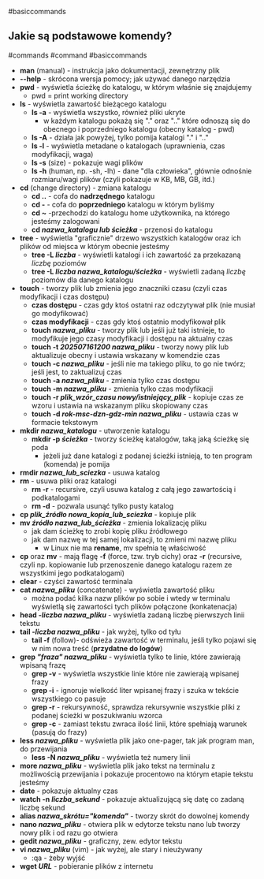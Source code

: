 #basiccommands
## Jakie są podstawowe komendy?
#commands #command #basiccommands
- **man** (manual) - instrukcja jako dokumentacji, zewnętrzny plik
- **--help** - skrócona wersja pomocy; jak używać danego narzędzia
- **pwd** - wyświetla ścieżkę do katalogu, w którym właśnie się znajdujemy
	- pwd = print working directory
- **ls** - wyświetla zawartość bieżącego katalogu
	- **ls -a** - wyświetla wszystko, również pliki ukryte
		- w każdym katalogu pokażą się "." oraz ".." które odnoszą się do obecnego i poprzedniego katalogu (obecny katalog - pwd)
	- **ls -A** - działa jak powyżej, tylko pomija katalogi "." i ".."
	- **ls -l** - wyświetla metadane o katalogach (uprawnienia, czas modyfikacji, waga)
	- **ls -s** (size) - pokazuje wagi plików
	- **ls -h** (human, np. -sh, -lh) - dane "dla człowieka", głównie odnośnie rozmiaru/wagi plików (czyli pokazuje w KB, MB, GB, itd.)
- **cd** (change directory) - zmiana katalogu
	- **cd ..** - cofa do **nadrzędnego** katalogu
	- **cd -** - cofa do **poprzedniego** katalogu w którym byliśmy
	- **cd ~** -przechodzi do katalogu home użytkownika, na którego jesteśmy zalogowani
	- **cd *nazwa_katalogu lub ścieżka*** - przenosi do katalogu
- **tree**  - wyświetla "graficznie" drzewo wszystkich katalogów oraz ich plików od miejsca w którym obecnie jesteśmy
	- **tree -L *liczba*** - wyświetli katalogi i ich zawartość za przekazaną *liczbę* poziomów
	- **tree -L *liczba* *nazwa_katalogu/ścieżka*** - wyświetli zadaną *liczbę* poziomów dla danego katalogu
- **touch** - tworzy plik lub zmienia jego znaczniki czasu (czyli czas modyfikacji i czas dostępu)
	- **czas dostępu** - czas gdy ktoś ostatni raz odczytywał plik (nie musiał go modyfikować)
	- **czas modyfikacji** - czas gdy ktoś ostatnio modyfikował plik
	- **touch *nazwa_pliku*** - tworzy plik lub jeśli już taki istnieje, to modyfikuje jego czasy modyfikacji i dostępu na aktualny czas
	- **touch -t *202507161200* *nazwa_pliku*** - tworzy nowy plik lub aktualizuje obecny i ustawia wskazany w komendzie czas
	- **touch -c *nazwa_pliku*** - jeśli nie ma takiego pliku, to go nie twórz; jeśli jest, to zaktualizuj czas
	- **touch -a *nazwa_pliku*** - zmienia tylko czas dostępu
	- **touch -m *nazwa_pliku*** - zmienia tylko czas modyfikacji
	- **touch -r *plik_wzór_czasu* *nowy/istniejący_plik*** - kopiuje czas ze wzoru i ustawia na wskazanym pliku skopiowany czas
	- **touch -d *rok-msc-dzn-gdz-min* *nazwa_pliku*** - ustawia czas w formacie tekstowym
- **mkdir *nazwa_katalogu*** - utworzenie katalogu
	- **mkdir -p *ścieżka*** - tworzy ścieżkę katalogów, taką jaką ścieżkę się poda
		- jeżeli już dane katalogi z podanej ścieżki istnieją, to ten program (komenda) je pomija
- **rmdir *nazwa_lub_sciezka*** - usuwa katalog
- **rm** - usuwa pliki oraz katalogi
	- **rm -r** - recursive, czyli usuwa katalog z całą jego zawartością i podkatalogami
	- **rm -d** - pozwala usunąć tylko pusty katalog
- **cp *plik_źródło* *nowa_kopia_lub_sciezka*** - kopiuje plik
- **mv *źródło* *nazwa_lub_ścieżka*** - zmienia lokalizację pliku
	- jak dam ścieżkę to zrobi kopię pliku źródłowego
	- jak dam nazwę w tej samej lokalizacji, to zmieni mi nazwę pliku
		- w Linux nie ma **rename**, mv spełnia tę właściwość
- **cp** oraz **mv** - mają flagę **-f** (force, tzw. tryb cichy) oraz **-r** (recursive, czyli np. kopiowanie lub przenoszenie danego katalogu razem ze wszystkimi jego podkatalogami)
- **clear** - czyści zawartość terminala
- **cat *nazwa_pliku*** (concatenate) - wyświetla zawartość pliku
	- można podać kilka nazw plików po sobie i wtedy w terminalu wyświetlą się zawartości tych plików połączone (konkatenacja)
- **head -*liczba* *nazwa_pliku*** - wyświetla zadaną liczbę pierwszych linii tekstu
- **tail -*liczba* *nazwa_pliku*** - jak wyżej, tylko od tyłu
	- **tail -f** (follow)- odświeża zawartość w terminalu, jeśli tylko pojawi się w nim nowa treść (**przydatne do logów**)
- **grep *"fraza"* *nazwa_pliku*** - wyświetla tylko te linie, które zawierają wpisaną frazę
	- **grep -v** - wyświetla wszystkie linie które nie zawierają wpisanej frazy
	- **grep -i** - ignoruje wielkość liter wpisanej frazy i szuka w tekście wszystkiego co pasuje
	- **grep -r** - rekursywność, sprawdza rekursywnie wszystkie pliki z podanej ścieżki w poszukiwaniu wzorca
	- **grep -c** - zamiast tekstu zwraca ilość linii, które spełniają warunek (pasują do frazy)
- **less *nazwa_pliku*** - wyświetla plik jako one-pager, tak jak program man, do przewijania
	- **less -N *nazwa_pliku*** - wyświetla też numery linii
- **more *nazwa_pliku*** - wyświetla plik jako tekst na terminalu z możliwością przewijania i pokazuje procentowo na którym etapie tekstu jesteśmy
- **date** - pokazuje aktualny czas
- **watch -n *liczba_sekund*** - pokazuje aktualizującą się datę co zadaną liczbę sekund 
- **alias *nazwa_skrótu="komenda"*** - tworzy skrót do dowolnej komendy
- **nano *nazwa_pliku*** - otwiera plik w edytorze tekstu nano lub tworzy nowy plik i od razu go otwiera
- **gedit *nazwa_pliku*** - graficzny, zew. edytor tekstu
- **vi *nazwa_pliku*** (vim) - jak wyżej, ale stary i nieużywany
	- :qa - żeby wyjść
- **wget *URL*** - pobieranie plików z internetu